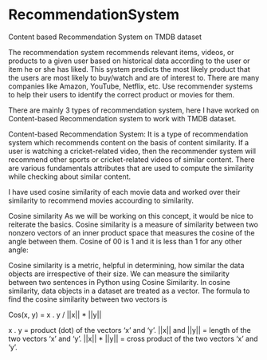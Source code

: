 # RecommendationSystem
Content based Recommendation System on TMDB dataset

The recommendation system recommends relevant items, videos, or products to a given user based on historical data according to the user or
item he or she has liked. This system predicts the most likely product that the users are most likely to buy/watch  and 
are of interest to. There are many companies like Amazon, YouTube, Netflix, etc. Use recommender systems to help their users to identify the 
correct product or movies for them.

There are mainly 3 types of recommendation system, here I have worked on Content-based Recommendation system to work with TMDB dataset.

Content-based Recommendation System: It is a type of  recommendation system which recommends content on the basis of content similarity. 
If a user is watching a cricket-related video, then the recommender system will recommend other sports or cricket-related videos of similar content. 
There are various fundamentals attributes that are used to compute the similarity while checking about similar content.

I have used cosine similarity of each movie data and worked over their similarity to recommend movies accourding to similarity.

Cosine similarity
As we will be working on this concept, it would be nice to reiterate the basics.
Cosine similarity is a measure of similarity between two nonzero vectors of an inner product space that measures the cosine of the angle between them. 
Cosine of 00 is 1 and it is less than 1 for any other angle:

Cosine similarity is a metric, helpful in determining, how similar the data objects are irrespective of their size. We can measure the 
similarity between two sentences in Python using Cosine Similarity.
In cosine similarity, data objects in a dataset are treated as a vector. The formula to find the cosine similarity between two vectors is

Cos(x, y) = x . y / ||x|| * ||y||

x . y = product (dot) of the vectors ‘x’ and ‘y’.
||x|| and ||y|| = length of the two vectors ‘x’ and ‘y’.
||x|| * ||y|| = cross product of the two vectors ‘x’ and ‘y’.

